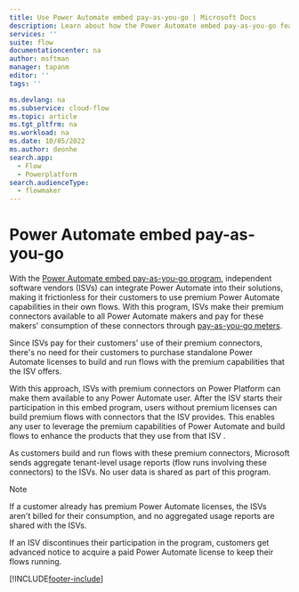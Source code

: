 ```yaml
---
title: Use Power Automate embed pay-as-you-go | Microsoft Docs
description: Learn about how the Power Automate embed pay-as-you-go feature works.
services: ''
suite: flow
documentationcenter: na
author: msftman
manager: tapanm
editor: ''
tags: ''

ms.devlang: na
ms.subservice: cloud-flow
ms.topic: article
ms.tgt_pltfrm: na
ms.workload: na
ms.date: 10/05/2022
ms.author: deonhe
search.app: 
  - Flow
  - Powerplatform
search.audienceType: 
  - flowmaker
---
```


# Power Automate embed pay-as-you-go

With the [Power Automate embed pay-as-you-go program](https://powerplatformpartners.transform.microsoft.com/isv-cloud?tab=power-automate-embed-paygo), independent software vendors (ISVs) can integrate Power Automate into their solutions, making it frictionless for their customers to use premium Power Automate capabilities in their own flows. With this program, ISVs make their premium connectors available to all Power Automate makers and pay for these makers' consumption of these connectors through [pay-as-you-go meters](https://www.microsoft.com/licensing/news/powerautomate_payg_pricing).

Since ISVs pay for their customers' use of their premium connectors, there's no need for their customers to purchase standalone Power Automate licenses to build and run flows with the premium capabilities that the ISV offers.

With this approach, ISVs with premium connectors on Power Platform can make them available to any Power Automate user. After the ISV starts their participation in this embed program, users without premium licenses can build premium flows with connectors that the ISV provides. This enables any user to leverage the premium capabilities of Power Automate and build flows to enhance the products that they use from that ISV .

As customers build and run flows with these premium connectors, Microsoft sends aggregate tenant-level usage reports (flow runs involving these connectors) to the ISVs. No user data is shared as part of this program.

>[!NOTE]
>If a customer already has premium Power Automate licenses, the ISVs aren't billed for their consumption, and no aggregated usage reports are shared with the ISVs.

If an ISV discontinues their participation in the program, customers get advanced notice to acquire a paid Power Automate license to keep their flows running.

[!INCLUDE[footer-include](includes/footer-banner.md)]